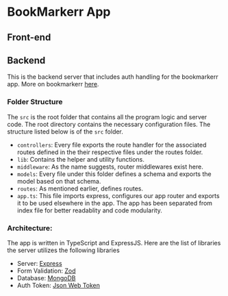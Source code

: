 # BookMarkerr App

## Front-end

## Backend

This is the backend server that includes auth handling for the bookmarkerr app. More on bookmarkerr [here]().

### Folder Structure

The `src` is the root folder that contains all the program logic and server code. The root directory contains the necessary configuration files. The structure listed below is of the `src` folder.

- `controllers`: Every file exports the route handler for the associated routes defined in the their respective files under the routes folder.
- `lib`: Contains the helper and utility functions.
- `middleware`: As the name suggests, router middlewares exist here.
- `models`: Every file under this folder defines a schema and exports the model based on that schema.
- `routes`: As mentioned earlier, defines routes.
- `app.ts`: This file imports express, configures our app router and exports it to be used elsewhere in the app. The app has been separated from index file for better readablity and code modularity.

### Architecture:

The app is written in TypeScript and ExpressJS. Here are the list of libraries the server utilizes the following libraries

- Server: [Express](https://expressjs.com/)
- Form Validation: [Zod](zod.dev/)
- Database: [MongoDB](https://www.mongodb.com/docs/manual/installation/)
- Auth Token: [Json Web Token](https://jwt.io/introduction)
